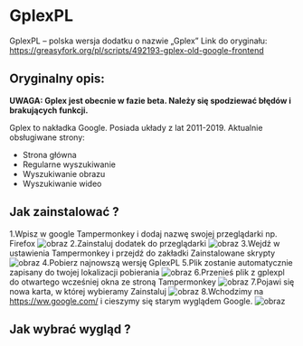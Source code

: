 # GplexPL
GplexPL – polska wersja dodatku o nazwie „Gplex”
Link do oryginału: https://greasyfork.org/pl/scripts/492193-gplex-old-google-frontend
## Oryginalny opis:
<b>UWAGA: Gplex jest obecnie w fazie beta. Należy się spodziewać błędów i brakujących funkcji.</b>

Gplex to nakładka Google. Posiada układy z lat 2011-2019. Aktualnie obsługiwane strony:

- Strona główna
- Regularne wyszukiwanie
- Wyszukiwanie obrazu
- Wyszukiwanie wideo 

## Jak zainstalować ?
1.Wpisz w google Tampermonkey i dodaj nazwę swojej przeglądarki np. Firefox
![obraz](https://github.com/user-attachments/assets/29c9f91d-6599-48d1-8c6f-fc62359f4506)
2.Zainstaluj dodatek do przeglądarki
![obraz](https://github.com/user-attachments/assets/a6b01490-c645-48d5-a239-662ed0d7a2ac)
3.Wejdź w ustawienia Tampermonkey i przejdź do zakładki Zainstalowane skrypty
![obraz](https://github.com/user-attachments/assets/d7d64de2-a086-42de-ad1a-f601d5f6108d)
4.Pobierz najnowszą wersję GplexPL
5.Plik zostanie automatycznie zapisany do twojej lokalizacji pobierania
![obraz](https://github.com/user-attachments/assets/bc91f531-6874-4385-8953-706541ef6b4b)
6.Przenieś plik z gplexpl do otwartego wcześniej okna ze stroną Tampermonkey
![obraz](https://github.com/user-attachments/assets/56fa2a7b-df5f-489b-8a8a-8683617acffe)
7.Pojawi się nowa karta, w której wybieramy Zainstaluj
![obraz](https://github.com/user-attachments/assets/8f59d810-07c7-424c-a18f-ea6a971c2935)
8.Wchodzimy na https://ww.google.com/ i cieszymy się starym wyglądem Google.
![obraz](https://github.com/user-attachments/assets/5b95ae3a-85cd-46c8-ae4a-1c199fb99c72)


## Jak wybrać wygląd ?
